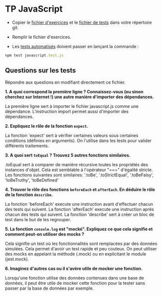 # TP JavaScript

- Copier le [fichier d'exercices](../assets/javascript.js) et le [fichier de tests](../assets/javascript.test.js) dans votre répertoire git.

- Remplir le fichier d'exercices.

- Les [tests automatisés](../assets/javascript.test.js) doivent passer en lançant la commande :

```js
npm test javascript.test.js
```

## Questions sur les tests
Répondre aux questions en modifiant directement ce fichier.

**1. A quoi correspond la première ligne ? Connaissez-vous (ou sinon cherchez sur Internet !) une autre manière d'importer des dépendances.**

La première ligne sert à importer le fichier javascript.js comme une dépendance. L'instruction import permet aussi d'importer des dépendances.

**2. Expliquez le rôle de la fonction `expect`.**

La fonction 'expect' sert à vérifier certaines valeurs sous certaines conditions (définies en arguments). On l'utilise dans les tests pour valider différents traitements.

**3. A quoi sert `toEqual` ? Trouvez 5 autres fonctions similaires.**

.toEqual sert à comparer de manière récursive toutes les propriétés des instances d'objet. Cela est semblable à l'opérateur "===" d'égalité stricte.
Les fonctions suivantes sont similaires: '.toBe', '.toStrictEqual', '.toBeFalsy', 'toBeTruthy', 'toBeDefined'

**4. Trouver le rôle des fonctions `beforeEach` et `afterEach`. En déduire le rôle de la fonction `describe`.**

La fonction 'beforeEach' execute une instruction avant d'effectuer chacun des tests qui suivent. La fonction 'afterEach' execute une instruction après chacun des tests qui suivent.
La fonction 'describe' sert à créer un bloc de test dans le but de les regrouper.

**5. La fonction `console.log` est "mocké". Expliquez ce que cela signifie et comment peut-on utiliser des mocks ?**

Cela signifie un test où les fonctionnalités sont remplacées par des données simulées. Cela permet d'avoir un test rapide et peu couteux.
On peut utiliser des mocks en appelant la méthode (.mock) ou en explicitant le module (jest.mock).

**6. Imaginez d'autres cas ou il s'avère utile de mocker une fonction.**

Lorsqu'une fonction utilise des données contenues dans une base de données, il peut être utile de mocker cette fonction pour la tester sans passer par la base de données par exemple.
